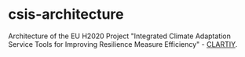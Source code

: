 # csis-architecture

Architecture of the EU H2020 Project "Integrated Climate Adaptation Service Tools for Improving Resilience Measure Efficiency" - [CLARTIY](http://www.clarity-h2020.eu/).
